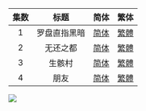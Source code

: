 

| 集数 |     标题     |                             简体                             |                             繁体                             |
| :--: | :----------: | :----------------------------------------------------------: | :----------------------------------------------------------: |
|  1   | 罗盘直指黑暗 | [简体](https://raw.githubusercontent.com/SweetSub/SweetSub/master/Archive/Made%20in%20Abyss%20S2%2F%5BSweetSub%5D%20Made%20in%20Abyss%20S2%20-%2001.chs.ass) | [繁體](https://raw.githubusercontent.com/SweetSub/SweetSub/master/Archive/Made%20in%20Abyss%20S2%2F%5BSweetSub%5D%20Made%20in%20Abyss%20S2%20-%2001.cht.ass) |
|  2   |   无还之都   | [简体](https://raw.githubusercontent.com/SweetSub/SweetSub/master/Archive/Made%20in%20Abyss%20S2%2F%5BSweetSub%5D%20Made%20in%20Abyss%20S2%20-%2002.chs.ass) | [繁體](https://raw.githubusercontent.com/SweetSub/SweetSub/master/Archive/Made%20in%20Abyss%20S2%2F%5BSweetSub%5D%20Made%20in%20Abyss%20S2%20-%2002.cht.ass) |
|  3   |    生骸村    | [简体](https://raw.githubusercontent.com/SweetSub/SweetSub/master/Archive/Made%20in%20Abyss%20S2%2F%5BSweetSub%5D%20Made%20in%20Abyss%20S2%20-%2003.chs.ass) | [繁體](https://raw.githubusercontent.com/SweetSub/SweetSub/master/Archive/Made%20in%20Abyss%20S2%2F%5BSweetSub%5D%20Made%20in%20Abyss%20S2%20-%2003.cht.ass) |
|  4   |     朋友     | [简体](https://raw.githubusercontent.com/SweetSub/SweetSub/master/Archive/Made%20in%20Abyss%20S2%2F%5BSweetSub%5D%20Made%20in%20Abyss%20S2%20-%2004.chs.ass) | [繁體](https://raw.githubusercontent.com/SweetSub/SweetSub/master/Archive/Made%20in%20Abyss%20S2%2F%5BSweetSub%5D%20Made%20in%20Abyss%20S2%20-%2004.cht.ass) |


![](https://p.sda1.dev/6/91f08a778a7d3bbb17f5f7e5bf760efc/Mia%20S2.jpg)